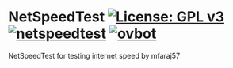 NetSpeedTest [![License: GPL v3](https://img.shields.io/badge/License-GPLv3-blue.svg)](https://www.gnu.org/licenses/gpl-3.0) [![netspeedtest](https://github.com/fairbird/NetSpeedTest/actions/workflows/netspeedtest.yml/badge.svg)](https://github.com/fairbird/NetSpeedTest/actions/workflows/netspeedtest.yml) [![ovbot](https://github.com/fairbird/NetSpeedTest/actions/workflows/ovbot.yml/badge.svg)](https://github.com/fairbird/NetSpeedTest/actions/workflows/ovbot.yml)
============
NetSpeedTest for testing internet speed by mfaraj57
